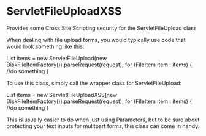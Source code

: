 # ServletFileUploadXSS
Provides some Cross Site Scripting security for the ServletFileUpload class

When dealing with file upload forms, you would typically use code that would look something like this:

  List<FileItem> items = new ServletFileUpload(new DiskFileItemFactory()).parseRequest(request);
  for (FileItem item : items) {
      //do something
  }
  
To use this class, simply call the wrapper class for ServletFileUpload:

  List<FileItem> items = new ServletFileUploadXSS(new DiskFileItemFactory()).parseRequest(request);
  for (FileItem item : items) {
      //do something
  }
  
This is usually easier to do when just using Parameters, but to be sure about protecting your text inputs for mulitpart forms, this class can come in handy.
